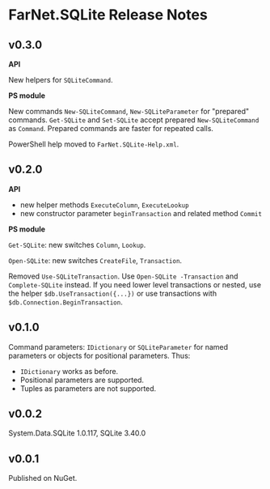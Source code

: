 # FarNet.SQLite Release Notes

## v0.3.0

**API**

New helpers for `SQLiteCommand`.

**PS module**

New commands `New-SQLiteCommand`, `New-SQLiteParameter` for "prepared" commands.
`Get-SQLite` and `Set-SQLite` accept prepared `New-SQLiteCommand` as `Command`.
Prepared commands are faster for repeated calls.

PowerShell help moved to `FarNet.SQLite-Help.xml`.

## v0.2.0

**API**

- new helper methods `ExecuteColumn`, `ExecuteLookup`
- new constructor parameter `beginTransaction` and related method `Commit`

**PS module**

`Get-SQLite`: new switches `Column`, `Lookup`.

`Open-SQLite`: new switches `CreateFile`, `Transaction`.

Removed `Use-SQLiteTransaction`. Use `Open-SQLite -Transaction` and `Complete-SQLite` instead.
If you need lower level transactions or nested, use the helper `$db.UseTransaction({...})`
or use transactions with `$db.Connection.BeginTransaction`.

## v0.1.0

Command parameters: `IDictionary` or `SQLiteParameter` for named parameters or objects for positional parameters.
Thus:

- `IDictionary` works as before.
- Positional parameters are supported.
- Tuples as parameters are not supported.

## v0.0.2

System.Data.SQLite 1.0.117, SQLite 3.40.0

## v0.0.1

Published on NuGet.
